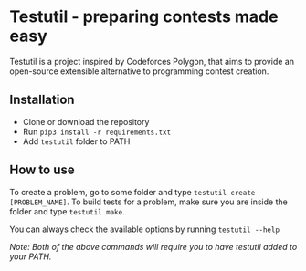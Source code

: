 # Testutil - preparing contests made easy

Testutil is a project inspired by Codeforces Polygon,
that aims to provide an open-source extensible alternative to programming contest creation.


## Installation

- Clone or download the repository
- Run `pip3 install -r requirements.txt`
- Add `testutil` folder to PATH


## How to use

To create a problem, go to some folder and type `testutil create [PROBLEM_NAME]`. To build tests for a problem, make sure you are inside the folder and type `testutil make`.

You can always check the available options by running `testutil --help`

_Note: Both of the above commands will require you to have testutil added to your PATH._


